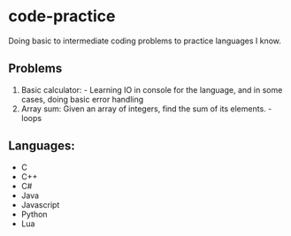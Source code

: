 # code-practice
Doing basic to intermediate coding problems to practice languages I know.

## Problems
1. Basic calculator: - Learning IO in console for the language, and in some cases, doing basic error handling
2. Array sum: Given an array of integers, find the sum of its elements. - loops


## Languages:
* C
* C++
* C#
* Java
* Javascript
* Python
* Lua
